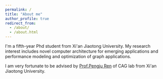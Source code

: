 ```yaml
---
permalink: /
title: "About me"
author_profile: true
redirect_from: 
  - /about/
  - /about.html
---
```


I'm a fifth-year Phd student from Xi'an Jiaotong University. My research interest includes novel computer architecture for emerging applications and performance modeling and optimization of graph applications.

I am very fortunate to be advised by [Prof.Pengju Ren](https://gr.xjtu.edu.cn/web/pengjuren) of CAG lab from Xi'an Jiaotong University.
